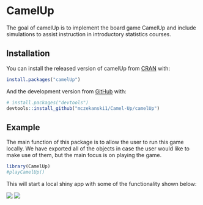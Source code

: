 
<!-- README.md is generated from README.Rmd. Please edit that file -->
CamelUp
=======

<!-- badges: start -->
<!-- badges: end -->
The goal of camelUp is to implement the board game CamelUp and include simulations to assist instruction in introductory statistics courses.

Installation
------------

You can install the released version of camelUp from [CRAN](https://CRAN.R-project.org) with:

``` r
install.packages("camelUp")
```

And the development version from [GitHub](https://github.com/) with:

``` r
# install.packages("devtools")
devtools::install_github("mczekanski1/Camel-Up/camelUp")
```

Example
-------

The main function of this package is to allow the user to run this game locally. We have exported all of the objects in case the user would like to make use of them, but the main focus is on playing the game.

``` r
library(CamelUp)
#playCamelUp()
```

This will start a local shiny app with some of the functionality shown below:

![](man/HomeScreen.png) ![](man/SimScreen.png)
